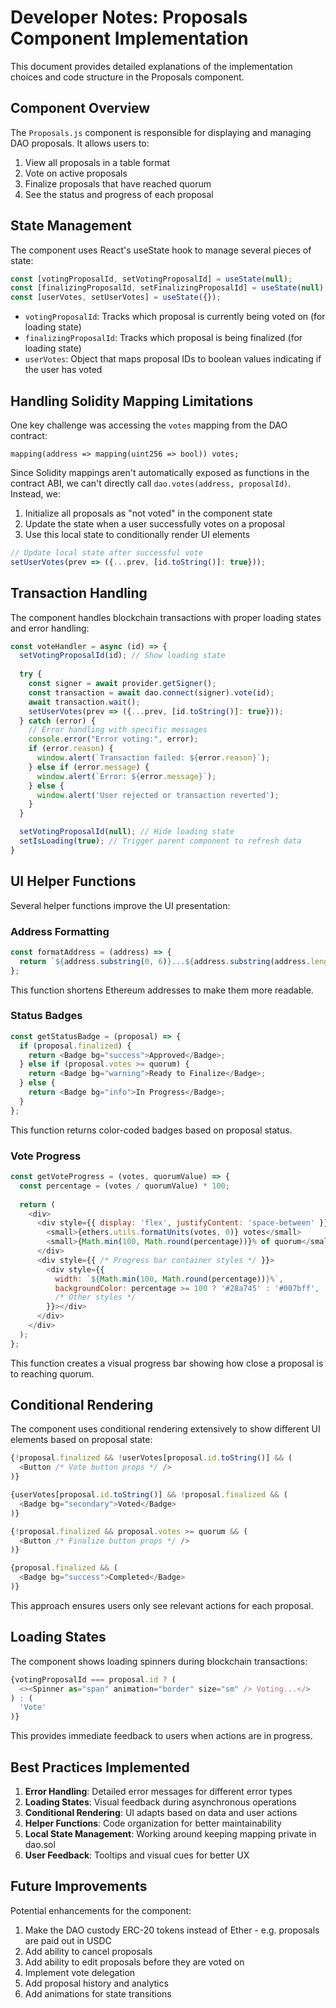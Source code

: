 # Developer Notes: Proposals Component Implementation

This document provides detailed explanations of the implementation choices and code structure in the Proposals component.

## Component Overview

The `Proposals.js` component is responsible for displaying and managing DAO proposals. It allows users to:

1. View all proposals in a table format
2. Vote on active proposals
3. Finalize proposals that have reached quorum
4. See the status and progress of each proposal

## State Management

The component uses React's useState hook to manage several pieces of state:

```javascript
const [votingProposalId, setVotingProposalId] = useState(null);
const [finalizingProposalId, setFinalizingProposalId] = useState(null);
const [userVotes, setUserVotes] = useState({});
```

- `votingProposalId`: Tracks which proposal is currently being voted on (for loading state)
- `finalizingProposalId`: Tracks which proposal is being finalized (for loading state)
- `userVotes`: Object that maps proposal IDs to boolean values indicating if the user has voted

## Handling Solidity Mapping Limitations

One key challenge was accessing the `votes` mapping from the DAO contract:

```solidity
mapping(address => mapping(uint256 => bool)) votes;
```

Since Solidity mappings aren't automatically exposed as functions in the contract ABI, we can't directly call `dao.votes(address, proposalId)`. Instead, we:

1. Initialize all proposals as "not voted" in the component state
2. Update the state when a user successfully votes on a proposal
3. Use this local state to conditionally render UI elements

```javascript
// Update local state after successful vote
setUserVotes(prev => ({...prev, [id.toString()]: true}));
```

## Transaction Handling

The component handles blockchain transactions with proper loading states and error handling:

```javascript
const voteHandler = async (id) => {
  setVotingProposalId(id); // Show loading state
  
  try {
    const signer = await provider.getSigner();
    const transaction = await dao.connect(signer).vote(id);
    await transaction.wait();
    setUserVotes(prev => ({...prev, [id.toString()]: true}));
  } catch (error) {
    // Error handling with specific messages
    console.error("Error voting:", error);
    if (error.reason) {
      window.alert(`Transaction failed: ${error.reason}`);
    } else if (error.message) {
      window.alert(`Error: ${error.message}`);
    } else {
      window.alert('User rejected or transaction reverted');
    }
  }

  setVotingProposalId(null); // Hide loading state
  setIsLoading(true); // Trigger parent component to refresh data
}
```

## UI Helper Functions

Several helper functions improve the UI presentation:

### Address Formatting

```javascript
const formatAddress = (address) => {
  return `${address.substring(0, 6)}...${address.substring(address.length - 4)}`;
};
```

This function shortens Ethereum addresses to make them more readable.

### Status Badges

```javascript
const getStatusBadge = (proposal) => {
  if (proposal.finalized) {
    return <Badge bg="success">Approved</Badge>;
  } else if (proposal.votes >= quorum) {
    return <Badge bg="warning">Ready to Finalize</Badge>;
  } else {
    return <Badge bg="info">In Progress</Badge>;
  }
};
```

This function returns color-coded badges based on proposal status.

### Vote Progress

```javascript
const getVoteProgress = (votes, quorumValue) => {
  const percentage = (votes / quorumValue) * 100;
  
  return (
    <div>
      <div style={{ display: 'flex', justifyContent: 'space-between' }}>
        <small>{ethers.utils.formatUnits(votes, 0)} votes</small>
        <small>{Math.min(100, Math.round(percentage))}% of quorum</small>
      </div>
      <div style={{ /* Progress bar container styles */ }}>
        <div style={{ 
          width: `${Math.min(100, Math.round(percentage))}%`, 
          backgroundColor: percentage >= 100 ? '#28a745' : '#007bff',
          /* Other styles */
        }}></div>
      </div>
    </div>
  );
};
```

This function creates a visual progress bar showing how close a proposal is to reaching quorum.

## Conditional Rendering

The component uses conditional rendering extensively to show different UI elements based on proposal state:

```javascript
{!proposal.finalized && !userVotes[proposal.id.toString()] && (
  <Button /* Vote button props */ />
)}

{userVotes[proposal.id.toString()] && !proposal.finalized && (
  <Badge bg="secondary">Voted</Badge>
)}

{!proposal.finalized && proposal.votes >= quorum && (
  <Button /* Finalize button props */ />
)}

{proposal.finalized && (
  <Badge bg="success">Completed</Badge>
)}
```

This approach ensures users only see relevant actions for each proposal.

## Loading States

The component shows loading spinners during blockchain transactions:

```javascript
{votingProposalId === proposal.id ? (
  <><Spinner as="span" animation="border" size="sm" /> Voting...</>
) : (
  'Vote'
)}
```

This provides immediate feedback to users when actions are in progress.

## Best Practices Implemented

1. **Error Handling**: Detailed error messages for different error types
2. **Loading States**: Visual feedback during asynchronous operations
3. **Conditional Rendering**: UI adapts based on data and user actions
4. **Helper Functions**: Code organization for better maintainability
5. **Local State Management**: Working around keeping mapping private in dao.sol
6. **User Feedback**: Tooltips and visual cues for better UX

## Future Improvements

Potential enhancements for the component:

1. Make the DAO custody ERC-20 tokens instead of Ether - e.g. proposals are paid out in USDC
2. Add ability to cancel proposals
3. Add ability to edit proposals before they are voted on
4. Implement vote delegation
5. Add proposal history and analytics
6. Add animations for state transitions